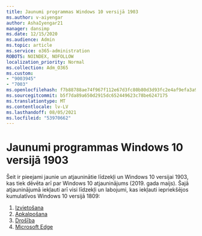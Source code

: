```yaml
---
title: Jaunumi programmas Windows 10 versijā 1903
ms.author: v-aiyengar
author: AshaIyengar21
manager: dansimp
ms.date: 12/15/2020
ms.audience: Admin
ms.topic: article
ms.service: o365-administration
ROBOTS: NOINDEX, NOFOLLOW
localization_priority: Normal
ms.collection: Adm_O365
ms.custom:
- "9003945"
- "7003"
ms.openlocfilehash: f7b88788ae74f967f112e67d3fc80b80d3d93fc2e4af9efa3a977d16d1d70350
ms.sourcegitcommit: b5f7da89a650d2915dc652449623c78be6247175
ms.translationtype: MT
ms.contentlocale: lv-LV
ms.lasthandoff: 08/05/2021
ms.locfileid: "53970662"
---
```

# <a name="whats-new-in-windows-10-version-1903"></a>Jaunumi programmas Windows 10 versijā 1903

Šeit ir pieejami jaunie un atjauninātie līdzekļi un Windows 10 versijai 1903, kas tiek dēvēta arī par Windows 10 atjauninājums (2019. gada maijs). Šajā atjauninājumā iekļauti arī visi līdzekļi un labojumi, kas iekļauti iepriekšējos kumulatīvos Windows 10 versijā 1809:

1. [Izvietošana](https://go.microsoft.com/fwlink/?linkid=2114296)
1. [Apkalpošana](https://go.microsoft.com/fwlink/?linkid=2114493)
1. [Drošība](https://go.microsoft.com/fwlink/?linkid=2114297)
1. [Microsoft Edge](https://go.microsoft.com/fwlink/?linkid=2114298)

